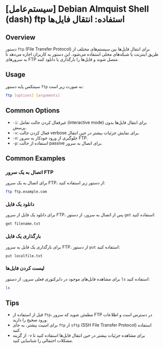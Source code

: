 # [سیستم‌عامل] Debian Almquist Shell (dash) ftp استفاده: انتقال فایل‌ها

## Overview
دستور `ftp` (File Transfer Protocol) برای انتقال فایل‌ها بین سیستم‌های مختلف از طریق اینترنت یا شبکه‌های محلی استفاده می‌شود. این دستور به کاربران اجازه می‌دهد تا به سرورهای FTP متصل شوند و فایل‌ها را بارگذاری یا دانلود کنند.

## Usage
سینتکس پایه دستور `ftp` به صورت زیر است:

```bash
ftp [options] [arguments]
```

## Common Options
- `-i`: غیرفعال کردن حالت تعامل (interactive mode) برای انتقال فایل‌ها بدون پرسش.
- `-v`: فعال کردن حالت verbose برای نمایش جزئیات بیشتر در حین انتقال.
- `-n`: جلوگیری از ورود خودکار به سرور FTP.
- `-p`: استفاده از حالت passive برای اتصال به سرور.

## Common Examples
### اتصال به یک سرور FTP
برای اتصال به یک سرور FTP، از دستور زیر استفاده کنید:

```bash
ftp ftp.example.com
```

### دانلود یک فایل
برای دانلود یک فایل از سرور FTP، پس از اتصال به سرور، از دستور `get` استفاده کنید:

```bash
get filename.txt
```

### بارگذاری یک فایل
برای بارگذاری یک فایل به سرور FTP، از دستور `put` استفاده کنید:

```bash
put localfile.txt
```

### لیست کردن فایل‌ها
برای مشاهده فایل‌های موجود در دایرکتوری فعلی سرور، از دستور `ls` استفاده کنید:

```bash
ls
```

## Tips
- قبل از استفاده از `ftp`، مطمئن شوید که سرور FTP در دسترس است و اطلاعات ورود صحیح را دارید.
- برای امنیت بیشتر، به جای `ftp` از `sftp` (SSH File Transfer Protocol) استفاده کنید.
- از گزینه `-v` برای مشاهده جزئیات بیشتر در حین انتقال فایل‌ها استفاده کنید تا مشکلات احتمالی را شناسایی کنید.